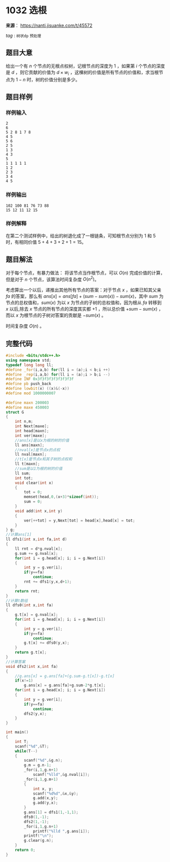 # 1032  选根

**来源**： https://nanti.jisuanke.com/t/45572

$tag$ : `树状dp` `预处理` 



## 题目大意

给出一个有 $n$ 个节点的无根点权树，记根节点的深度为 $1$ ，如果第 $i$ 个节点的深度是 $d$ ，则它贡献的价值为 $d×w_i$ ，这棵树的价值是所有节点的价值和，求当根节点为 $1-n$ 时，树的价值分别是多少。 

## 题目样例

### 样例输入

```
2
6
5 2 8 1 7 8
4 5
5 6
2 5
1 3
4 3
5
1 1 1 1 1
1 2
2 3
3 4
4 5
```

### 样例输出

```
102 100 81 76 73 88
15 12 11 12 15
```

### 样例解释

在第二个测试样例中，给出的树退化成了一根链条，可知根节点分别为 $1$ 和 $5$ 时，有相同价值 $5+4+3+2+1=15$。

## 题目解法

对于每个节点，有暴力做法： 将该节点当作根节点，可以 $O(n)$ 完成价值的计算，但是对于 $n$ 个节点，该算法时间复杂度 $O(n^2)$。

考虑算出一个以后，递推出其他所有节点的答案：对于节点 $x$ ，如果已知其父亲 $fa$ 的答案，那么有 $ans[x]=ans[fa]+(sum-sum(x))-sum(x)$，其中 $sum$ 为节点的总权值和，$sum(x)$ 为以 $x$ 为节点的子树的总权值和，因为根从 $fa$ 转移到 $x$ 以后,除去 $x$ 节点的所有节点的深度其实都 $+1$ ，所以总价值 $+sum-sum(x)$ ，而以 $x$ 为根节点的子树对答案的贡献是 $-sum(x)$ 。

时间复杂度 $O(n)$  。

## 完整代码

```c++
#include <bits/stdc++.h>
using namespace std;
typedef long long ll;
#define _for(i,a,b) for(ll i = (a);i < b;i ++)
#define _rep(i,a,b) for(ll i = (a);i > b;i --)
#define INF 0x3f3f3f3f3f3f3f3f
#define pb push_back
#define lowbit(x) ((x)&(-x))
#define mod 1000000007
 
#define maxn 200003
#define maxe 450003 
struct G
{
    int n,m;
	int Next[maxe];
	int head[maxn]; 
	int ver[maxe];
    //ans[x]是以x为根的树的价值
	ll ans[maxn];
    //nval[x]是节点x的点权
	ll nval[maxn];
    //t[x]是节点x和其子树的点权和
	ll t[maxn];
    //sum是以1为根的树的价值
	ll sum;
	int tot;
    void clear(int x)
	{
		tot = 0;
		memset(head,0,(x+3)*sizeof(int));
		sum = 0;
	}
	void add(int x,int y)
	{
		ver[++tot] = y,Next[tot] = head[x],head[x] = tot;
	}
} g;
//计算ans[1]
ll dfs1(int x,int fa,int d)
{
	ll rnt = d*g.nval[x];
	g.sum += g.nval[x];
	for(int i = g.head[x]; i; i = g.Next[i])
	{
		int y = g.ver[i];
		if(y==fa)
			continue;
		rnt += dfs1(y,x,d+1);
	}
	return rnt;
}
//计算t数组
ll dfs0(int x,int fa)
{
	g.t[x] = g.nval[x];
	for(int i = g.head[x]; i; i = g.Next[i])
	{
		int y = g.ver[i];
		if(y==fa)
			continue;
		g.t[x] += dfs0(y,x);
	}
	return g.t[x];
}
//计算答案
void dfs2(int x,int fa)
{
	//g.ans[x] = g.ans[fa]+(g.sum-g.t[x])-g.t[x]
    if(x!=1)
		g.ans[x] = g.ans[fa]+g.sum-2*g.t[x];
	for(int i = g.head[x]; i; i = g.Next[i])
	{
		int y = g.ver[i];
		if(y==fa)
			continue;
		dfs2(y,x);
	}
}

int main()
{
	int T;
	scanf("%d",&T);
	while(T--)
	{
		scanf("%d",&g.n);
		g.m = g.n-1;
		_for(i,1,g.n+1)
			scanf("%lld",&g.nval[i]);
		_for(i,1,g.m+1)
		{
			int x, y;
			scanf("%d%d",&x,&y);
			g.add(x,y);
			g.add(y,x);
		}
		g.ans[1] = dfs1(1,-1,1);
		dfs0(1,-1);
		dfs2(1,-1);
		_for(i,1,g.n+1)
			printf("%lld ",g.ans[i]);
		printf("\n");
		g.clear(g.n);
	}
	return 0;
}
```

